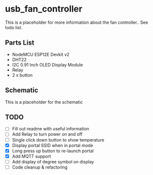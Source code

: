 # usb_fan_controller

This is a placeholder for more information about the fan controller.. See todo list.

## Parts List
* NodeMCU ESP12E Devkit v2 
* DHT22
* I2C 0.91 Inch OLED Display Module
* Relay
* 2 x button

## Schematic
This is a placeholder for the schematic 

## TODO
- [ ] Fill out readme with useful information
- [ ] Add Relay to turn power on and off
- [ ] Single click down button to show temperature
- [x] Display portal SSID when in portal mode
- [x] Long press up button to re-launch portal
- [x] Add MQTT support
- [ ] Add display of degree symbol on display
- [ ] Code cleanup & refactoring